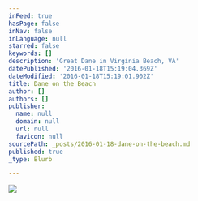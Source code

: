 ```yaml
---
inFeed: true
hasPage: false
inNav: false
inLanguage: null
starred: false
keywords: []
description: 'Great Dane in Virginia Beach, VA'
datePublished: '2016-01-18T15:19:04.369Z'
dateModified: '2016-01-18T15:19:01.902Z'
title: Dane on the Beach
author: []
authors: []
publisher:
  name: null
  domain: null
  url: null
  favicon: null
sourcePath: _posts/2016-01-18-dane-on-the-beach.md
published: true
_type: Blurb

---
```

![](https://the-grid-user-content.s3-us-west-2.amazonaws.com/61820fb5-392e-4b00-8613-70594533d406.jpg)